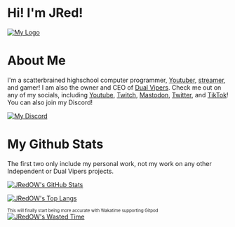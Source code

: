 # Hi! I'm JRed!

[![My Logo](https://jred.io/images/Plain_Logo_JRed_C1_Small_Cropped.png)](https://jred.io)

# About Me

I'm a scatterbrained highschool computer programmer, [Youtuber](https://www.youtube.com/channel/UC3cz0NQuXwIC7Bue6qmR8YA), [streamer](https://www.twitch.tv/jred_ow), and gamer! I am also the owner and CEO of [Dual Vipers](https://dualvs.com). Check me out on any of my socials, including [Youtube](https://www.youtube.com/channel/UC3cz0NQuXwIC7Bue6qmR8YA), [Twitch](https://www.twitch.tv/jred_ow), [Mastodon](https://fosstodon.org/@jred), [Twitter](https://www.twitter.com/jred_ow), and [TikTok](https://www.tiktok.com/@jred_ow)! You can also join my Discord!

[![My Discord](https://img.shields.io/discord/687095351538352153?style=for-the-badge)](https://discord.gg/6kahhMKjxT)

# My Github Stats
The first two only include my personal work, not my work on any other Independent or Dual Vipers projects.

[![JRedOW's GitHub Stats](https://github-readme-stats.vercel.app/api?username=JRedOW&count_private=true&show_icons=true&theme=aura)](https://github.com/JRedOW)

[![JRedOW's Top Langs](https://github-readme-stats.vercel.app/api/top-langs?username=JRedOW&count_private=true&show_icons=true&theme=aura)](https://github.com/JRedOW)

<sub><sup>This will finally start being more accurate with Wakatime supporting Gitpod</sup></sub><br>
[![JRedOW's Wasted Time](https://github-readme-stats.vercel.app/api/wakatime?username=JRed_OW&count_private=true&show_icons=true&theme=aura)](https://wakatime.com/@JRed_OW)
